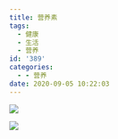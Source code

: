 ```yaml
---
title: 营养素
tags:
  - 健康
  - 生活
  - 营养
id: '389'
categories:
  - - 营养
date: 2020-09-05 10:22:03
---
```


![](https://img.limour.top/archives_2023/blog_wp/2020/09/image.webp)

[![](https://img.limour.top/archives_2023/blog_wp/2020/09/image-1.webp)](https://limour.lanzous.com/iv8kzgd6eed)